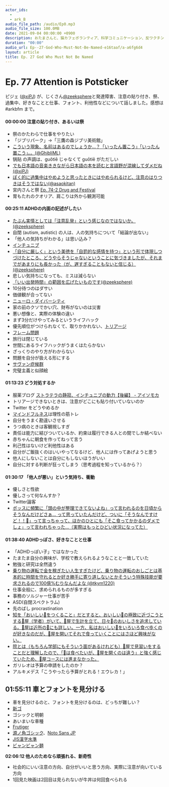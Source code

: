 ```yaml
---
actor_ids:
  - 
  - ark_B
audio_file_path: /audio/Ep0.mp3
audio_file_size: 100.0MB
date: 2021-09-04 00:00:00 +0900
description: おたまさんと、猫カフェボランティア、科学コミュニケーション、反ワクチン監視、ドラえもん、絶滅動物は蘇らせるべきか、ミッドサマー、保護猫のススメなどについて話しました。
duration: "00:00"
audio_url: Ep--27-God-Who-Must-Not-Be-Named-e16taaf/a-a6fg6d4
layout: article
title: Ep. 27 God Who Must Not Be Named
---
```


# **Ep. 77 Attention is Potsticker**

ピジェ ([@xiPJ](https://twitter.com/xiPJ)) が、じくさん[@zeeksphere](https://twitter.com/zeeksphere)と発達障害、注意の貼り付き、祭、過集中、好きなことと仕事、フォント、利他性などについて話しました。感想は #arkbfm まで。

#### 00:00:00 注意の貼り付き、あるいは祭

* 祭のかたわらで仕事をやりたい
* 「ジブリパーク」→「三鷹の森ジブリ美術館」
* [こういう現象、名前はあるのでしょうか…？「いったん置こう」「いったん置こう」。。(@GhibliML)](https://bit.ly/3Oh20Sd)
* 锅贴 の声調は、guǒtiē じゃなくて guōtiē がただしい
* [でも日本語の音楽ききながら日本語の本を読むと言語野が混線してダメだね(@xiPJ)](https://bit.ly/3GooAGB)
* [ぼく的に過集中はやめようと思ったときにはやめられるけど、注意のはりつきはそうではない(@asaokitan)](https://bit.ly/3EGHNSw)
* 宮内さんと祭 [Ep. 74-2 Drug and Festival](https://bit.ly/3GjyY2u)
* 胃もたれのクオリア、肩こりは外から観測可能

#### 00:25:11 ADHDの内面の記述がしたい

* [たぶん実情としては「注意乱発」という感じなのではないか。(@zeeksphere)](https://bit.ly/3TExenz)
* 自閉 (autism, autistic) の人は、人の気持ちについて「結論が出ない」
* 「他人の気持ちがわかる」は思い込み？
* [インチュニブ](https://bit.ly/3tzXTHw)
* [「自分に厳しく」という美徳を「自罰的な感情を持つ」という形で体現しつづけたところ、どうやらそうじゃないということに気づきましたが、それまでがあまりにも長かった（が、遅すぎることもないと信じる）(@zeeksphere)](https://bit.ly/3hFJdnm)
* 悲しい気持ちになっても、ミスは減らない
* [「いい出発時間」の範囲を広げたいものです(@zeeksphere)](https://bit.ly/3UMcBXU)
* 10分待つのはダサい
* 価値観が合ってない
* [ニューロ・ダイバーシティ](https://bit.ly/2LbLlhq)
* 家の前のクソでかい穴、財布がないのは災害
* 悪い想像と、実際の体験の違い
* まず3分だけやってみるというライフハック
* 優先順位がつけられなくて、取りかかれない、[トリアージ](https://bit.ly/2XcFUW5)
* [フレーム問題](https://bit.ly/3ggGoJ9)
* 旅行は閉じている
* 世間にあるライフハックがうまくはたらかない
* ざっくりのやり方がわからない
* 問題を自分が扱える形にする
* [サヴァン症候群](https://bit.ly/3tBvMaP)
* 完璧主義と似顔絵

#### 01:13:23 どう対処するか

* 服薬ブログ [ストラテラの静寂、インチュニブの動力【後編】 - アイソモカ](https://bit.ly/3tBrArt)
* トリアージできないときは、注意がどこにも貼り付いていないのか
* Twitter をどうやめるか
* [マインドフルネス](https://bit.ly/2NopyU5)は理性の筋トレ
* 自分をうまく勘違いさせる
* うつ病のときは客観視しすぎ
* 責任は能力に結びついているか、約束は履行できる人との間でしか結べない
* 赤ちゃんに朝食を作ってねって言う
* 利己性はないけど利他性はある
* 自分がご飯抜くのはいいやってなるけど、他人には作ってあげようと思う
* 他人にしないことは自分にもしないほうがいい
* 自分に対する判断が狂ってしまう（思考過程を知っているから？）

#### 01:30:17 「他人が悪い」という気持ち、衝動

* 優しさと性欲
* 優しさって何なんすか？
* Twitter論客
* [ボッスに頻繁に「頭の中が整理できてないよね」って言われるのを日頃からそうなんだけどさぁ… って思っていたんだけど、ついに「そうなんですけど！！💢」って言っちゃって、ほかのひとにも「そこ食ってかかるのダメでしょ」って言われちゃった…（実際はもっとひどい状況になってた）](https://bit.ly/3E9359W)

#### 01:38:40 ADHDっぽさ、好きなことと仕事

* 「ADHDっぽい子」ではなかった
* たまたま自分の興味が、学校で教えられるようなことと一致していた
* 勉強と研究は全然違う
* [乗り物の運転で金を稼ぎたい人生すぎたけど、乗り物の運転のおしごとは基本的に時間を守れるとか好き勝手に寄り道しないとかそういう特殊技能が要求されるので100億%むりなんだよな (@tkym1220)](https://bit.ly/3UZaQ9e)
* 仕事全般に、求められるものが多すぎる
* 事務のソルジャー仕事が苦手
* ASD(自閉スペクトラム)
* 先のばし procrastination
* [知を「おいしい🍜をつくること」だとすると、おいしい🍜の極致に近づこうとする🍜屋（学者）がいて、🍜屋で生計を立て、日々🍜のおいしさを追求している。🍜屋は近所の🍜にも詳しい。一方、私はおいしい🍜をいろいろ食べ歩くのが好きなのだが、🍜屋を開いてそれで食っていくことにはさほど興味がない。](https://bit.ly/3ALerjV)
* [院とは（もちろん学部にもそういう面があるけれども）🍜屋で見習いをすることだと理解したので、「🍜は食べたいが、🍜屋を開くのは違う」と強く感じていたため、🍜屋コースには進まなかった。](https://bit.ly/3Obze5D)
* ガリレオは予算の申請をしたのか？
* アルキメデス「こうやったら予算がとれる！エウレカ！」

## 01:55:11 車とフォントを見分ける

* 車を見分けるのと、フォントを見分けるのは、どっちが難しい？
* [新ゴ](https://bit.ly/3OizjEG)
* ゴシックと明朝
* あいまいな車種
* [Frutiger](https://bit.ly/3EHu8Lj)
* [源ノ角ゴシック](https://bit.ly/3AkXAEk)、[Noto Sans JP](https://bit.ly/3EAqf9N)
* [JIS漢字水準](https://bit.ly/3V99vNv)
* [ビャンビャン麺](https://bit.ly/3EifWa8)

**02:06:12 他人のためなら頑張れる、新奇性**

* 社会的にいい注意の方向、自分がいいと思う方向、実際に注意が向いている方向
* 1回見た映画は2回目は見られないが牛丼は何回食べられる